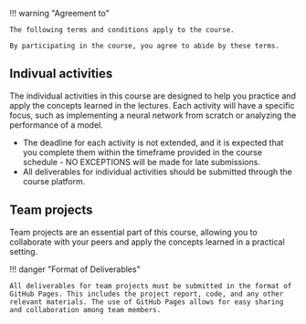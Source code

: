 
!!! warning "Agreement to"

    The following terms and conditions apply to the course.
    
    By participating in the course, you agree to abide by these terms.

## Indivual activities

The individual activities in this course are designed to help you practice and apply the concepts learned in the lectures. Each activity will have a specific focus, such as implementing a neural network from scratch or analyzing the performance of a model.

- The deadline for each activity is not extended, and it is expected that you complete them within the timeframe provided in the course schedule - NO EXCEPTIONS will be made for late submissions.
- All deliverables for individual activities should be submitted through the course platform.

## Team projects

Team projects are an essential part of this course, allowing you to collaborate with your peers and apply the concepts learned in a practical setting.

!!! danger "Format of Deliverables"

    All deliverables for team projects must be submitted in the format of GitHub Pages. This includes the project report, code, and any other relevant materials. The use of GitHub Pages allows for easy sharing and collaboration among team members.